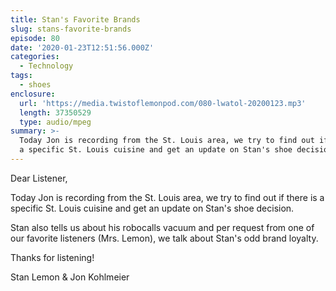 ```yaml
---
title: Stan's Favorite Brands
slug: stans-favorite-brands
episode: 80
date: '2020-01-23T12:51:56.000Z'
categories:
  - Technology
tags:
  - shoes
enclosure:
  url: 'https://media.twistoflemonpod.com/080-lwatol-20200123.mp3'
  length: 37350529
  type: audio/mpeg
summary: >-
  Today Jon is recording from the St. Louis area, we try to find out if there is
  a specific St. Louis cuisine and get an update on Stan's shoe decision.
---
```


Dear Listener,

Today Jon is recording from the St. Louis area, we try to find out if there is a specific St. Louis cuisine and get an update on Stan's shoe decision.

Stan also tells us about his robocalls vacuum and per request from one of our favorite listeners (Mrs. Lemon), we talk about Stan's odd brand loyalty.

Thanks for listening!

Stan Lemon & Jon Kohlmeier
